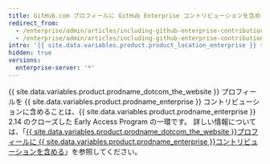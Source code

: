 ```yaml
---
title: GitHub.com プロフィールに GitHub Enterprise コントリビューションを含める
redirect_from:
  - /enterprise/admin/articles/including-github-enterprise-contributions-in-your-github-com-profile
  - /enterprise/admin/articles/including-github-enterprise-contributions-in-your-githubcom-profile
intro: '{{ site.data.variables.product.product_location_enterprise }} を {{ site.data.variables.product.prodname_dotcom_the_website }} に接続して、エンドユーザがクローズした Early Access Program の一環として {{ site.data.variables.product.product_location_enterprise }} から {{ site.data.variables.product.prodname_dotcom_the_website }} プロフィールにコントリビューションを送信できるようにすることができます。'
hidden: true
versions:
  enterprise-server: '*'
---
```


{{ site.data.variables.product.prodname_dotcom_the_website }} プロフィールを {{ site.data.variables.product.prodname_enterprise }} コントリビューションに含めることは、{{ site.data.variables.product.prodname_enterprise }} 2.14 のクローズした Early Access Program の一環です。 詳しい情報については、「[{{ site.data.variables.product.prodname_dotcom_the_website }}プロフィールに {{ site.data.variables.product.prodname_enterprise }}コントリビューションを含める](/enterprise/2.14/admin/hidden/including-github-enterprise-contributions-in-your-github-com-profile/)」を参照してください。
